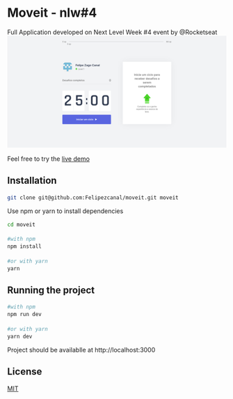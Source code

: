 # Moveit - nlw#4

Full Application developed on Next Level Week #4 event by @Rocketseat
![live demo printscreen](livedemoprintscreen.png)

Feel free to try the [live demo](https://moveit-nlw-theta.vercel.app)

## Installation


```bash
git clone git@github.com:Felipezcanal/moveit.git moveit
```

Use npm or yarn to install dependencies

```bash
cd moveit

#with npm 
npm install

#or with yarn
yarn
```

## Running the project

```bash
#with npm 
npm run dev

#or with yarn
yarn dev
```
Project should be availablle at  http://localhost:3000

## License
[MIT](https://github.com/Felipezcanal/moveit/blob/main/LICENSE)